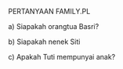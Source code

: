 PERTANYAAN FAMILY.PL

a) Siapakah orangtua Basri? 

b) Siapakah nenek Siti

c) Apakah Tuti mempunyai anak? 
